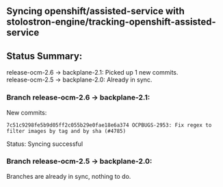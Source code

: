 ## Syncing openshift/assisted-service with stolostron-engine/tracking-openshift-assisted-service

## Status Summary:

release-ocm-2.6 -> backplane-2.1: Picked up 1 new commits.  
release-ocm-2.5 -> backplane-2.0: Already in sync.  

### Branch release-ocm-2.6 -> backplane-2.1:

New commits:

```
7c51c9298fe5b9d05ff2c055b29e0fae18e6a374 OCPBUGS-2953: Fix regex to filter images by tag and by sha (#4785)
```

Status: Syncing successful

### Branch release-ocm-2.5 -> backplane-2.0:

Branches are already in sync, nothing to do.
